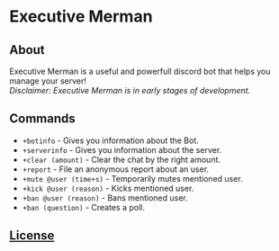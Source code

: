 # Executive Merman

## About
Executive Merman is a useful and powerfull discord bot that helps you manage your server!
<br>
*Disclaimer: Executive Merman is in early stages of development.*
<br>
## Commands
- `+botinfo` - Gives you information about the Bot.
- `+serverinfo` - Gives you information about the server.
- `+clear (amount)` - Clear the chat by the right amount.
- `+report` - File an anonymous report about an user.
- `+mute @user (time+s)` - Temporarily mutes mentioned user.
- `+kick @user (reason)` - Kicks mentioned user.
- `+ban @user (reason)` - Bans mentioned user.
- `+ban (question)` - Creates a poll.

## [License](LICENSE)
